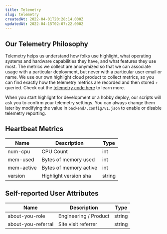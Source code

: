 ```yaml
---
title: Telemetry
slug: telemetry
createdAt: 2022-04-01T20:28:14.000Z
updatedAt: 2022-04-15T02:07:22.000Z
---
```


## Our Telemetry Philosophy

Telemetry helps us understand how folks use highlight, what operating systems and hardware capabilities they have, and what features they use most. The metrics we collect are anonymized so that we can associate usage with a particular deployment, but never with a particular user email or name. We use our own highlight cloud product to collect metrics, so you can find exactly how the telemetry metrics are recorded and then stored + queried. Check out the [telemetry code here](https://github.com/highlight/highlight/blob/main/backend/phonehome/phonehome.go) to learn more.

When you start highlight for development or a hobby deploy, our scripts will ask you to confirm your telemetry settings. You can always change them later by modifying the value in `backend/.config/v1.json` to enable or disable telemetry reporting. 

## Heartbeat Metrics

| Name       | Description            | Type   |
|------------|------------------------|--------|
| num-cpu    | CPU Count              | int    |
| mem-used   | Bytes of memory used   | int    |
| mem-active | Bytes of memory active | int    |
| version    | Highlight version sha  | string |

## Self-reported User Attributes

| Name               | Description           | Type   |
|--------------------|-----------------------|--------|
| about-you-role     | Engineering / Product | string |
| about-you-referral | Site visit referrer   | string |
